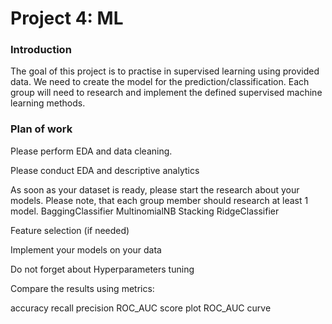 # Project 4: ML

### Introduction

The goal of this project is to practise in supervised learning using provided data. We need to create the model for the prediction/classification. Each group will need to research and implement the defined supervised machine learning methods.

### Plan of work

Please perform EDA and data cleaning.

Please conduct EDA and descriptive analytics

As soon as your dataset is ready, please start the research about your models. Please note, that each group member should research at least 1 model.
BaggingClassifier
MultinomialNB
Stacking
RidgeClassifier

Feature selection (if needed)

Implement your models on your data

Do not forget about Hyperparameters tuning

Compare the results using metrics:

accuracy
recall
precision
ROC_AUC score
plot ROC_AUC curve

